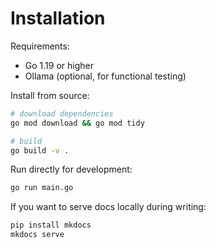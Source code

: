 # Installation

Requirements:

- Go 1.19 or higher
- Ollama (optional, for functional testing)

Install from source:

```bash
# download dependencies
go mod download && go mod tidy

# build
go build -v .
```

Run directly for development:

```bash
go run main.go
```

If you want to serve docs locally during writing:

```bash
pip install mkdocs
mkdocs serve
```
